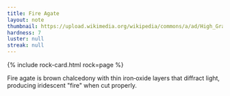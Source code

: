 ```yaml
---
title: Fire Agate
layout: note
thumbnail: https://upload.wikimedia.org/wikipedia/commons/a/ad/High_Grade_Slaughter_Mountain_Arizona_Fire_Agate_Rough.jpg
hardness: 7
luster: null
streak: null
---
```

{% include rock-card.html rock=page %}

Fire agate is brown chalcedony with thin iron‑oxide layers that diffract light, producing iridescent "fire" when cut properly.
